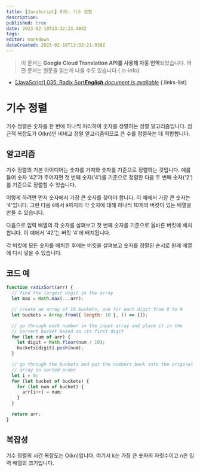 ```yaml
---
title: [JavaScript] 035: 기수 정렬
description: 
published: true
date: 2023-02-10T13:32:23.484Z
tags: 
editor: markdown
dateCreated: 2023-02-10T13:32:21.938Z
---
```


> 이 문서는 **Google Cloud Translation API를 사용해 자동 번역**되었습니다.
어떤 문서는 원문을 읽는게 나을 수도 있습니다.{.is-info}



- [[JavaScript] 035: Radix Sort***English** document is available*](/en/Knowledge-base/Algorithm/javascript-035-radix-sort)
{.links-list}


# 기수 정렬

기수 정렬은 숫자를 한 번에 하나씩 처리하여 숫자를 정렬하는 정렬 알고리즘입니다. 점근적 복잡도가 O(kn)인 비비교 정렬 알고리즘이므로 큰 수를 정렬하는 데 적합합니다.

## 알고리즘

기수 정렬의 기본 아이디어는 숫자를 가져와 숫자를 기준으로 정렬하는 것입니다. 예를 들어 숫자 '42'가 주어지면 첫 번째 숫자('4')를 기준으로 정렬한 다음 두 번째 숫자('2')를 기준으로 정렬할 수 있습니다.

이렇게 하려면 먼저 숫자에서 가장 큰 숫자를 찾아야 합니다. 이 예에서 가장 큰 숫자는 '4'입니다. 그런 다음 `0`에서 `9`까지의 각 숫자에 대해 하나씩 10개의 버킷이 있는 배열을 만들 수 있습니다.

다음으로 입력 배열의 각 숫자를 살펴보고 첫 번째 숫자를 기준으로 올바른 버킷에 배치합니다. 이 예에서 '42'는 버킷 '4'에 배치됩니다.

각 버킷에 모든 숫자를 배치한 후에는 버킷을 살펴보고 숫자를 정렬된 순서로 원래 배열에 다시 넣을 수 있습니다.

## 코드 예

```javascript
function radixSort(arr) {
  // find the largest digit in the array
  let max = Math.max(...arr);

  // create an array of 10 buckets, one for each digit from 0 to 9
  let buckets = Array.from({ length: 10 }, () => []);

  // go through each number in the input array and place it in the
  // correct bucket based on its first digit
  for (let num of arr) {
    let digit = Math.floor(num / 10);
    buckets[digit].push(num);
  }

  // go through the buckets and put the numbers back into the original
  // array in sorted order
  let i = 0;
  for (let bucket of buckets) {
    for (let num of bucket) {
      arr[i++] = num;
    }
  }

  return arr;
}
```

## 복잡성

기수 정렬의 시간 복잡도는 O(kn)입니다. 여기서 k는 가장 큰 숫자의 자릿수이고 n은 입력 배열의 크기입니다.